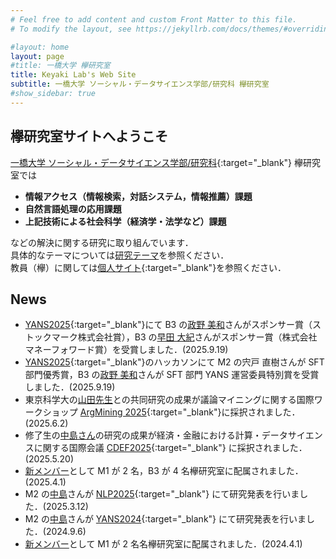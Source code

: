 ```yaml
---
# Feel free to add content and custom Front Matter to this file.
# To modify the layout, see https://jekyllrb.com/docs/themes/#overriding-theme-defaults

#layout: home
layout: page
#title: 一橋大学 欅研究室
title: Keyaki Lab's Web Site
subtitle: 一橋大学 ソーシャル・データサイエンス学部/研究科 欅研究室
#show_sidebar: true
---
```

<!--<span style="font-size: 200%">-->
## 欅研究室サイトへようこそ
[一橋大学 ソーシャル・データサイエンス学部/研究科](https://www.sds.hit-u.ac.jp/){:target="_blank"}
欅研究室では

- __情報アクセス（情報検索，対話システム，情報推薦）課題__
- __自然言語処理の応用課題__  
- __上記技術による社会科学（経済学・法学など）課題__

などの解決に関する研究に取り組んでいます．<br />
具体的なテーマについては[研究テーマ](/keyaki-lab/research-topic)を参照ください．<br />
教員（欅）に関しては[個人サイト](https://www.keyakkie.com/%E7%95%A5%E6%AD%B4%E6%B4%BB%E5%8B%95){:target="_blank"}を参照ください．

## News
- [YANS2025](https://yans.anlp.jp/entry/yans2025){:target="_blank"}にて B3 の[政野 美和](/keyaki-lab/member/ay2025-masano)さんがスポンサー賞（ストックマーク株式会社賞），B3 の[早田 大紀](/keyaki-lab/member/ay2025-hayata)さんがスポンサー賞（株式会社マネーフォワード賞）を受賞しました．(2025.9.19)
- [YANS2025](https://yans.anlp.jp/entry/yans2025){:target="_blank"}のハッカソンにて M2 の宍戸 直樹さんが SFT 部門優秀賞，B3 の[政野 美和](/keyaki-lab/member/ay2025-masano)さんが SFT 部門 YANS 運営委員特別賞を受賞しました．(2025.9.19)
- 東京科学大の[山田先生](https://h-yamada.jp/)との共同研究の成果が議論マイニングに関する国際ワークショップ [ArgMining 2025](https://argmining-org.github.io/2025/index.html){:target="_blank"}に採択されました．(2025.6.2)
- 修了生の[中島さん](/keyaki-lab/member/#member-ay2023-nakajima)の研究の成果が経済・金融における計算・データサイエンスに関する国際会議 [CDEF2025](https://iaiai.org/conference/aai2025/conferences/cdef-2025/){:target="_blank"} に採択されました．(2025.5.20)
- [新メンバー](/keyaki-lab/member)として M1 が 2 名，B3 が 4 名欅研究室に配属されました．(2025.4.1)
- M2 の[中島](/keyaki-lab/member/#member-ay2023-nakajima)さんが [NLP2025](https://www.anlp.jp/nlp2025/){:target="_blank"} にて研究発表を行いました．(2025.3.12)
- M2 の[中島](/keyaki-lab/member/#member-ay2023-nakajima)さんが [YANS2024](https://yans.anlp.jp/entry/yans2024program){:target="_blank"} にて研究発表を行いました．(2024.9.6)
- [新メンバー](/keyaki-lab/member)として M1 が 2 名名欅研究室に配属されました．(2024.4.1)
